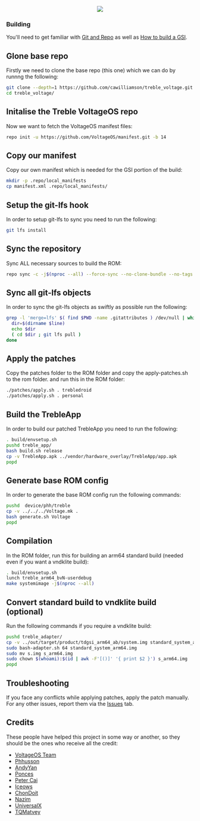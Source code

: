 <p align="center">
  <img src="https://avatars.githubusercontent.com/u/81792437?s=200&v=4">
</p>

### Building
You'll need to get familiar with [Git and Repo](https://source.android.com/source/using-repo.html) as well as [How to build a GSI](https://github.com/phhusson/treble_experimentations/wiki/How-to-build-a-GSI%3F).

## Glone base repo
Firstly we need to clone the base repo (this one) which we can do by runnng the following:

```bash
git clone --depth=1 https://github.com/cawilliamson/treble_voltage.git
cd treble_voltage/
```

## Initalise the Treble VoltageOS repo
Now we want to fetch the VoltageOS manifest files:
```bash
repo init -u https://github.com/VoltageOS/manifest.git -b 14
```

## Copy our manifest
Copy our own manifest which is needed for the GSI portion of the build:
```bash
mkdir -p .repo/local_manifests
cp manifest.xml .repo/local_manifests/
```

## Setup the git-lfs hook
In order to setup git-lfs to sync you need to run the following:
```bash
git lfs install
```

## Sync the repository
Sync ALL necessary sources to build the ROM:
```bash
repo sync -c -j$(nproc --all) --force-sync --no-clone-bundle --no-tags
```

## Sync all git-lfs objects
In order to sync the git-lfs objects as swiftly as possible run the following:
```bash
grep -l 'merge=lfs' $( find $PWD -name .gitattributes ) /dev/null | while IFS= read -r line; do
  dir=$(dirname $line)
  echo $dir
  ( cd $dir ; git lfs pull )
done
```

## Apply the patches
Copy the patches folder to the ROM folder and copy the apply-patches.sh to the rom folder. and run this in the ROM folder:
```bash
./patches/apply.sh . trebledroid
./patches/apply.sh . personal
```

## Build the TrebleApp
In order to build our patched TrebleApp you need to run the following:
```bash
. build/envsetup.sh
pushd treble_app/
bash build.sh release
cp -v TrebleApp.apk ../vendor/hardware_overlay/TrebleApp/app.apk
popd
```

## Generate base ROM config
In order to generate the base ROM config run the following commands:
```bash
pushd  device/phh/treble
cp -v ../../../Voltage.mk .
bash generate.sh Voltage
popd
```

## Compilation
In the ROM folder, run this for building an arm64 standard build (needed even if you want a vndklite build):
```bash
. build/envsetup.sh
lunch treble_arm64_bvN-userdebug
make systemimage -j$(nproc --all)
```

## Convert standard build to vndklite build (optional)
Run the following commands if you require a vndklite build:
```bash
pushd treble_adapter/
cp -v ../out/target/product/tdgsi_arm64_ab/system.img standard_system_arm64.img
sudo bash-adapter.sh 64 standard_system_arm64.img
sudo mv s.img s_arm64.img
sudo chown $(whoami):$(id | awk -F'[()]' '{ print $2 }') s_arm64.img
popd
```

## Troubleshooting
If you face any conflicts while applying patches, apply the patch manually.
For any other issues, report them via the [Issues](https://github.com/cawilliamson/treble_voltage/issues) tab.

## Credits
These people have helped this project in some way or another, so they should be the ones who receive all the credit:
- [VoltageOS Team](https://github.com/VoltageOS)
- [Phhusson](https://github.com/phhusson)
- [AndyYan](https://github.com/AndyCGYan)
- [Ponces](https://github.com/ponces)
- [Peter Cai](https://github.com/PeterCxy)
- [Iceows](https://github.com/Iceows)
- [ChonDoit](https://github.com/ChonDoit)
- [Nazim](https://github.com/naz664)
- [UniversalX](https://github.com/orgs/UniversalX-devs/)
- [TQMatvey](https://github.com/TQMatvey)
